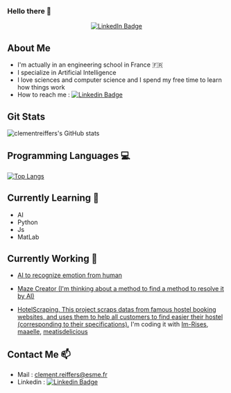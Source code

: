 ### Hello there 👋 

<p align="center">
<a href="https://fr.linkedin.com/in/cl%C3%A9ment-reiffers-bb8983185"><img src="https://img.shields.io/badge/LinkedIn-blue?style=for-the-badge&logo=linkedin&logoColor=white" alt="LinkedIn Badge"></a>
</p>

## About Me 
-   I'm actually in an engineering school in France 🇫🇷
-   I specialize in Artificial Intelligence 
-   I love sciences and computer science and I spend my free time to learn how things work
-   How to reach me : [![Linkedin Badge](https://img.shields.io/badge/-ClementReiffers-blue?style=flat&logo=Linkedin&logoColor=white)](https://fr.linkedin.com/in/cl%C3%A9ment-reiffers-bb8983185)

## Git Stats 
![clementreiffers's GitHub stats](https://github-readme-stats.vercel.app/api?username=clementreiffers&show_icons=true&count_private=true&theme=chartreuse-dark)


## Programming Languages 💻

[![Top Langs](https://github-readme-stats.vercel.app/api/top-langs/?username=clementreiffers&langs_count=10&hide=Objective-C,M4&layout=compact&theme=chartreuse-dark)](https://github.com/clementreiffers?tab=repositories)


## Currently Learning 🌱

-   AI
-   Python
-   Js
-   MatLab

## Currently Working 🔭

- <a href="https://github.com/clementreiffers/AIEmotionRecognition/tree/main"> AI to recognize emotion from human </a>
- <a href="https://github.com/clementreiffers/MazeCreator"> Maze Creator (I'm thinking about a method to find a method to resolve it by AI) </a>

- <a href="https://github.com/clementreiffers/HotelScraping"> HotelScraping. This project scraps datas from famous hostel booking websites, and uses them to help all customers to find easier their hostel (corresponding to their specifications).</a> I'm coding it with <a href='https://github.com/Im-Rises/'>Im-Rises</a>, <a href='https://github.com/maaelle/'>maaelle</a>, <a href='https://github.com/meatisdelicious/'>meatisdelicious</a>

## Contact Me 📫

-   Mail : clement.reiffers@esme.fr
-   Linkedin : [![Linkedin Badge](https://img.shields.io/badge/-ClementReiffers-blue?style=flat&logo=Linkedin&logoColor=white)](https://fr.linkedin.com/in/cl%C3%A9ment-reiffers-bb8983185)

<!--
**clementreiffers/clementreiffers** is a ✨ _special_ ✨ repository because its `README.md` (this file) appears on your GitHub profile.

Here are some ideas to get you started:

- 🔭 I’m currently working on ...
- 🌱 I’m currently learning ...
- 👯 I’m looking to collaborate on ...
- 🤔 I’m looking for help with ...
- 💬 Ask me about ...
- 📫 How to reach me: ...
- 😄 Pronouns: ...
- ⚡ Fun fact: ...
-->
